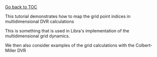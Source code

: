 [Go back to TOC](../../../README.md)

This tutorial demonstrates how to map the grid point indices in multidimensional DVR calculations

This is something that is used in Libra's implementation of the multidimensional grid dynamics.

We then also consider examples of the grid calculations with the Colbert-Miller DVR

